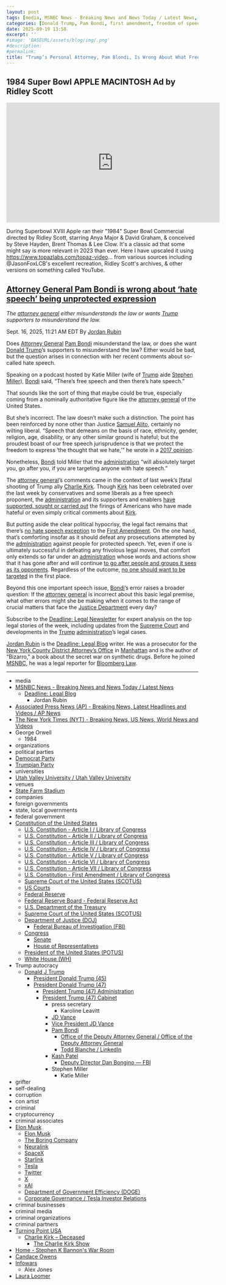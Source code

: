 ```yaml
---
layout: post
tags: [media, MSNBC News - Breaking News and News Today / Latest News, Deadline –  Legal Blog, Jordan Rubin, Associated Press News (AP) - Breaking News Latest Headlines and Videos / AP News, The New York Times (NYT) - Breaking News US News World News and Videos, George Orwell, 1984, organizations, political parties, Democrat Party, Trumpian Party, universities, Utah Valley University / Utah Valley University, venues, State Farm Stadium, companies, foreign governments, state local governments, federal government, Constitution of the United States, U.S. Constitution - Article I / Library of Congress, U.S. Constitution - Article II / Library of Congress, U.S. Constitution - Article III / Library of Congress, U.S. Constitution - Article IV / Library of Congress, U.S. Constitution - Article V / Library of Congress, U.S. Constitution - Article VI / Library of Congress, U.S. Constitution - Article VII / Library of Congress, U.S. Constitution - First Amendment / Library of Congress, Supreme Court of the United States (SCOTUS), US Courts, Federal Reserve, Federal Reserve Board - Federal Reserve Act, U.S. Department of the Treasury, Supreme Court of the United States (SCOTUS), Department of Justice (DOJ), Federal Bureau of Investigation (FBI), Congress, Senate, House of Representatives, President of the United States (POTUS), White House (WH), Trump autocracy, Donald J Trump, President Donald Trump (45), President Donald Trump (47), President Trump (47) Administration, President Trump (47) Cabinet, press secretary, Karoline Leavitt, JD Vance, Vice President JD Vance, Pam Bondi, Office of the Deputy Attorney General / Office of the Deputy Attorney General, Todd Blanche / LinkedIn, Kash Patel, Deputy Director Dan Bongino — FBI, Stephen Miller, Katie Miller, grifter, self-dealing, corruption, con artist, criminal, cryptocurrency, criminal associates, Elon Musk, Elon Musk, The Boring Company, Neuralink, SpaceX, Starlink, Tesla, Twitter, X, xAI, Department of Government Efficiency (DOGE), Corporate Governance / Tesla Investor Relations, criminal businesses, criminal media, criminal organizations, criminal partners, Turning Point USA, Charlie Kirk – Deceased, The Charlie Kirk Show, Home - Stephen K Bannon’s War Room, Candace Owens, Infowars, Alex Jones, Laura Loomer]
categories: [Donald Trump, Pam Bondi, first amendment, freedom of speech, Department of Justice (DOJ), Charlie Kirk, Turning Point USA]
date: 2025-09-19 13:58
excerpt: ''
#image: 'BASEURL/assets/blog/img/.png'
#description:
#permalink:
title: "Trump’s Personal Attorney, Pam Blondi, Is Wrong About What Free Speech Is"
---
```



## 1984 Super Bowl APPLE MACINTOSH Ad by Ridley Scott

<iframe width="560" height="315" src="https://www.youtube.com/embed/ErwS24cBZPc?si=MzmTKIfWZmpedZJn" title="YouTube video player" frameborder="0" allow="accelerometer; autoplay; clipboard-write; encrypted-media; gyroscope; picture-in-picture; web-share" referrerpolicy="strict-origin-when-cross-origin" allowfullscreen></iframe>

During Superbowl XVIII Apple ran their "1984" Super Bowl Commercial directed by Ridley Scott, starring Anya Major & David Graham, & conceived by Steve Hayden, Brent Thomas & Lee Clow. It's a classic ad that some might say is more relevant in 2023 than ever. Here I have upscaled it using https://www.topazlabs.com/topaz-video... from various sources including ‪@JasonFoxLCB‬'s excellent recreation, Ridley Scott's archives, & other versions on something called YouTube.

## [Attorney General Pam Bondi is wrong about ‘hate speech’ being unprotected expression](https://www.msnbc.com/deadline-white-house/deadline-legal-blog/pam-bondi-hate-speech-first-amendment-rcna231590)

*The [attorney general](https://www.justice.gov/) either misunderstands the law or wants [Trump](https://www.donaldjtrump.com/) supporters to misunderstand the law.*

Sept. 16, 2025, 11:21 AM EDT
By [Jordan Rubin](https://www.msnbc.com/author/jordan-rubin-ncpn1301611)

Does [Attorney General](https://www.justice.gov/) [Pam Bondi](https://www.msnbc.com/deadline-white-house/deadline-legal-blog/trump-department-of-justice-independence-ask-jordan-rcna198572) misunderstand the law, or does she want [Donald Trump](https://www.donaldjtrump.com/)’s supporters to misunderstand the law? Either would be bad, but the question arises in connection with her recent comments about so-called hate speech.

Speaking on a podcast hosted by Katie Miller (wife of [Trump](https://www.donaldjtrump.com/) aide [Stephen Miller](https://www.msnbc.com/msnbc/news/stephen-miller-charlie-kirk-podcast-appearance-jd-vance-rcna231444)), [Bondi](https://www.justice.gov/ag/staff-profile/meet-attorney-general) said, “There’s free speech and then there’s hate speech.”

That sounds like the sort of thing that maybe could be true, especially coming from a nominally authoritative figure like the [attorney general](https://www.justice.gov/) of the United States.

But she’s incorrect. The law doesn’t make such a distinction. The point has been reinforced by none other than Justice [Samuel Alito](https://www.msnbc.com/deadline-white-house/deadline-legal-blog/supreme-court-alito-recusal-letter-flag-trump-rcna154550), certainly no wilting liberal. “Speech that demeans on the basis of race, ethnicity, gender, religion, age, disability, or any other similar ground is hateful; but the proudest boast of our free speech jurisprudence is that we protect the freedom to express ‘the thought that we hate,’” he wrote in a [2017 opinion](https://www.supremecourt.gov/opinions/16pdf/15-1293_1o13.pdf).

Nonetheless, [Bondi](https://www.justice.gov/ag/staff-profile/meet-attorney-general) told Miller that the [administration](https://www.whitehouse.gov/administration/) “will absolutely target you, go after you, if you are targeting anyone with hate speech.”

The [attorney general](https://www.justice.gov/)’s comments came in the context of last week’s [fatal shooting of Trump ally [Charlie Kirk](https://www.msnbc.com/deadline-white-house/deadline-legal-blog/utah-death-penalty-charlie-kirk-shooting-rcna230792). Though [Kirk](https://www.charliekirk.com/) has been celebrated over the last week by conservatives and some liberals as a free speech proponent, the [administration](https://www.whitehouse.gov/administration/) and its supporters and enablers [have supported, sought or carried out](https://apnews.com/article/charlie-kirk-workplace-speech-firing-29717a8612ccedebabc7cba29e7ef627) the firings of Americans who have made hateful or even simply critical comments about [Kirk](https://www.charliekirk.com/).

But putting aside the clear political hypocrisy, the legal fact remains that there’s [no hate speech exception](https://www.thefire.org/research-learn/hate-speech-legal) to the [First Amendment](https://constitution.congress.gov/constitution/amendment-1/). On the one hand, that’s comforting insofar as it should defeat any prosecutions attempted by the [administration](https://www.whitehouse.gov/administration/) against people for protected speech. Yet, even if one is ultimately successful in defeating any frivolous legal moves, that comfort only extends so far under an [administration](https://www.whitehouse.gov/administration/) whose words and actions show that it has gone after and will continue [to go after people and groups it sees as its opponents](https://www.nytimes.com/2025/09/15/us/politics/jd-vance-charlie-kirk-show.html). Regardless of the outcome, [no one should want to be targeted](https://www.msnbc.com/deadline-white-house/deadline-legal-blog/biden-pardons-trump-cheney-guilt-ask-jordan-rcna185008) in the first place.

Beyond this one important speech issue, [Bondi](https://www.justice.gov/ag/staff-profile/meet-attorney-general)’s error raises a broader question: If the [attorney general](https://www.justice.gov/) is incorrect about this basic legal premise, what other errors might she be making when it comes to the range of crucial matters that face the [Justice Department](https://www.justice.gov/) every day?

Subscribe to the [Deadline: Legal Newsletter](https://link.msnbc.com/join/5ck/msnbc-deadlinelegal-signup) for expert analysis on the top legal stories of the week, including updates from the [Supreme Court](https://www.supremecourt.gov/) and developments in the [Trump](https://www.donaldjtrump.com/) [administration](https://www.whitehouse.gov/administration/)’s legal cases.

[Jordan Rubin](https://www.msnbc.com/author/jordan-rubin-ncpn1301611) is the [Deadline: Legal Blog](https://www.msnbc.com/deadline-white-house) writer. He was a prosecutor for the [New York County District Attorney’s Office](https://manhattanda.org/) in [Manhattan](https://manhattanda.org/) and is the author of “Bizarro," a book about the secret war on synthetic drugs. Before he joined [MSNBC](https://www.msnbc.com/), he was a legal reporter for [Bloomberg Law](https://pro.bloomberglaw.com/).

----
- media
- [MSNBC News - Breaking News and News Today / Latest News](https://www.msnbc.com/)
    - [Deadline: Legal Blog](https://www.msnbc.com/deadline-white-house)
        - Jordan Rubin
- [Associated Press News (AP) - Breaking News, Latest Headlines and Videos / AP News](https://apnews.com/)
- [The New York Times (NYT) - Breaking News, US News, World News and Videos](https://www.nytimes.com/)
- George Orwell
    - 1984
- organizations
- political parties
- [Democrat Party](https://www.democrats.org/)
- [Trumpian Party](https://www.gop.com/)
- universities
- [Utah Valley University / Utah Valley University](https://www.uvu.edu/)
- venues
- [State Farm Stadium](https://www.statefarmstadium.com/)
- companies
- foreign governments
- state, local governments 
- federal government
- [Constitution of the United States](https://constitution.congress.gov/constitution/)
    - [U.S. Constitution - Article I / Library of Congress](https://constitution.congress.gov/constitution/article-1/)
    - [U.S. Constitution - Article II / Library of Congress](https://constitution.congress.gov/constitution/article-2/)
    - [U.S. Constitution - Article III / Library of Congress](https://constitution.congress.gov/constitution/article-3/)
    - [U.S. Constitution - Article IV / Library of Congress](https://constitution.congress.gov/constitution/article-4/)
    - [U.S. Constitution - Article V / Library of Congress](https://constitution.congress.gov/constitution/article-5/)
    - [U.S. Constitution - Article VI / Library of Congress](https://constitution.congress.gov/constitution/article-6/)
    - [U.S. Constitution - Article VII / Library of Congress](https://constitution.congress.gov/constitution/article-7/)
    - [U.S. Constitution - First Amendment / Library of Congress](https://constitution.congress.gov/constitution/amendment-1/)
    - [Supreme Court of the United States (SCOTUS)](https://www.supremecourt.gov/)
    - [US Courts](https://www.uscourts.gov/)
    - [Federal Reserve](https;//www.federalreserve.gov/)
    - [Federal Reserve Board - Federal Reserve Act](https://www.federalreserve.gov/aboutthefed/fract.htm)
    - [U.S. Department of the Treasury](https://home.treasury.gov/)
    - [Supreme Court of the United States (SCOTUS)](https://www.supremecourt.gov/)
    - [Department of Justice (DOJ)](https://www.justice.gov/)
        - [Federal Bureau of Investigation (FBI)](https://www.fbi.gov/)
    - [Congress](https://www.congress.gov/)
        - [Senate](https://www.senate.gov/)
        - [House of Representatives](https://www.house.gov/)
     - [President of the United States (POTUS)](https://www.whitehouse.gov/)
    - [White House (WH)](https://www.whitehouse.gov/)
- Trump autocracy
    - [Donald J Trump](https://www.donaldjtrump.com/)
        - [President Donald Trump (45)](https://trumpwhitehouse.archives.gov/)
        - [President Donald Trump (47)](https://www.whitehouse.gov/administration/donald-j-trump/)
            - [President Trump (47) Administration](https://www.whitehouse.gov/administration/)
            - [President Trump (47) Cabinet](https://www.whitehouse.gov/administration/the-cabinet/)
                - press secretary
                    - Karoline Leavitt
                - [JD Vance](https://www.linkedin.com/in/jd-vance-770a9047/)
                - [Vice President JD Vance](https://www.whitehouse.gov/administration/jd-vance/)
                - [Pam Bondi](https://www.justice.gov/ag/staff-profile/meet-attorney-general)
                    - [Office of the Deputy Attorney General / Office of the Deputy Attorney General](https://www.justice.gov/dag)
                    - [Todd Blanche / LinkedIn](https://www.linkedin.com/in/toddblanche/)
                - [Kash Patel](https://www.fbi.gov/about/leadership-and-structure/director-patel)
                    - [Deputy Director Dan Bongino — FBI](https://www.fbi.gov/about/leadership-and-structure/deputy-director-dan-bongino)
                - Stephen Miller
                    - Katie Miller
- grifter
- self-dealing
- corruption
- con artist
- criminal 
- cryptocurrency
- criminal associates
- [Elon Musk](https://ir.tesla.com/corporate/elon-musk)
    - [Elon Musk](https://x.com/elonmusk/)
    - [The Boring Company](https://www.boringcompany.com/)
    - [Neuralink](https://neuralink.com/)
    - [SpaceX](https://www.spacex.com/)
    - [Starlink](https://www.starlink.com/)
    - [Tesla](https://www.tesla.com/)
    - [Twitter](https://twitter.com/)
    - [ X ](https://x.com/)
    - [xAI](https://x.ai/) 
    - [Department of Government Efficiency (DOGE)](https://www.doge.gov/)
    - [Corporate Governance / Tesla Investor Relations](https://ir.tesla.com/corporate)
- criminal businesses
- criminal media
- criminal organizations
- criminal partners
- [Turning Point USA](https://www.tpusa.com/)
    - [Charlie Kirk – Deceased](https://www.charliekirk.com/)
        - [The Charlie Kirk Show](https://thecharliekirkshow.com/)
- [Home - Stephen K Bannon's War Room](https://warroom.org/)
- [Candace Owens](https://www.candaceowens.com/)
- [Infowars](https://www.infowars.com/)
    - Alex Jones
- [Laura Loomer](https://loomered.com/)
